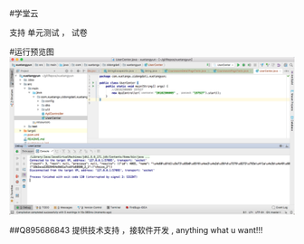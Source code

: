 #学堂云

支持 单元测试 ， 试卷 

#运行预览图
![学堂云](学堂云.png "")

##Q895686843 提供技术支持 ，接软件开发 , anything what u want!!!